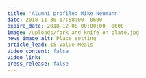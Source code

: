 ```yaml
---
title: 'Alumni profile: Mike Neumann'
date: 2018-11-30 17:58:00 -0600
expire_date: 2018-12-08 00:00:00 -0600
image: /uploads/fork and knife on plate.jpg
news_image_alt: Place setting
article_lead: $5 Value Meals
video_content: false
video_link:
press_release: false
---
```


